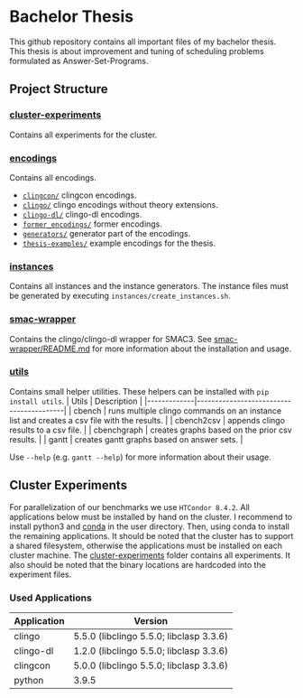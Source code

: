 # Bachelor Thesis
This github repository contains all important files of my bachelor thesis.
This thesis is about improvement and tuning of scheduling problems formulated as Answer-Set-Programs.

## Project Structure

### [cluster-experiments](./cluster-experiments)
Contains all experiments for the cluster.

### [encodings](./encodings)
Contains all encodings.
* [`clingcon/`](./encodings/clingcon/) clingcon encodings.
* [`clingo/`](./encodings/clingo/) clingo encodings without theory extensions.
* [`clingo-dl/`](./encodings/clingo-dl/) clingo-dl encodings.
* [`former_encodings/`](./encodings/former_encodings/) former encodings.
* [`generators/`](./encodings/generators/) generator part of the encodings.
* [`thesis-examples/`](./encodings/thesis-examples/) example encodings for the thesis.

### [instances](./instances)
Contains all instances and the instance generators. 
The instance files must be generated by executing `instances/create_instances.sh`.

### [smac-wrapper](./smac-wrapper)
Contains the clingo/clingo-dl wrapper for SMAC3. See [smac-wrapper/README.md](./smac-wrapper/README.md) for more information about the installation and usage.

### [utils](./utils)
Contains small helper utilities.
These helpers can be installed with `pip install utils`.
| Utils       | Description                             |
|-------------|-----------------------------------------|
| cbench      | runs multiple clingo commands on an instance list and creates a csv file with the results. |
| cbench2csv  | appends clingo results to a csv file.   |
| cbenchgraph | creates graphs based on the prior csv results. |
| gantt       | creates gantt graphs based on answer sets.  |

Use `--help` (e.g. `gantt --help`) for more information about their usage.

## Cluster Experiments
For parallelization of our benchmarks we use `HTCondor 8.4.2`.
All applications below must be installed by hand on the cluster. I recommend to install python3 and [conda](https://docs.conda.io/en/latest/) in the user directory. Then, using conda to install the remaining applications. It should be noted that the cluster has to support a shared filesystem, otherwise the applications must be installed on each cluster machine. The [cluster-experiments](./cluster-experiments/) folder contains all experiments. It also should be noted that the binary locations are hardcoded into the experiment files.

### Used Applications
| Application | Version                                 |
|-------------|-----------------------------------------|
| clingo      | 5.5.0 (libclingo 5.5.0; libclasp 3.3.6) |
| clingo-dl   | 1.2.0 (libclingo 5.5.0; libclasp 3.3.6) |
| clingcon    | 5.0.0 (libclingo 5.5.0; libclasp 3.3.6) |
| python      | 3.9.5                                   |
